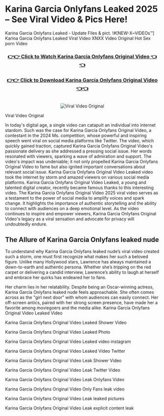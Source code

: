 # Karina Garcia Onlyfans Leaked 2025 – See Viral Video & Pics Here!

Karina Garcia Onlyfans Leaked - Update Files & pict. !#[NEW-X~VIDEOs™] Karina Garcia Onlyfans Leaked Viral Video XNXX Video Original Hot Sex porn Video
<br>
<div align="center">
<h3><a href="https://links2leaks.com?utm_source=karinagarcia&utm_medium=gitlong" rel="nofollow">👉👉 Click to Watch Karina Garcia Onlyfans Original Video 👈👈</a></h3>
<h3><a href="https://links2leaks.com?utm_source=karinagarcia&utm_medium=gitlong" rel="nofollow">👉👉 Click to Download Karina Garcia Onlyfans Original Video 👈👈</a></h3>
<br>
<a href="https://links2leaks.com?utm_source=karinagarcia&utm_medium=gitlong" rel="nofollow"><img src="https://i.ibb.co/Gkj2r4b/banner.png" alt="Viral Video Original" style="max-width: 100%; display: inline-block;" data-target="animated-image.originalImage"></a>
</div>

Viral Video Original

In today's digital age, a single video can catapult an individual into internet stardom. Such was the case for Karina Garcia Onlyfans Original Video, a contestant in the 2024 Ms. competition, whose powerful and inspiring speech went viral on social media platforms like Twitter.
The video, which quickly gained traction, captured Karina Garcia Onlyfans Original Video's passionate delivery as she addressed a pressing social issue. Her words resonated with viewers, sparking a wave of admiration and support. The video's impact was undeniable; it not only propelled Karina Garcia Onlyfans Original Video to fame but also ignited important conversations about relevant social issue.
Karina Garcia Onlyfans Original Video Leaked video took the internet by storm and amazed viewers on various social media platforms. Karina Garcia Onlyfans Original Video Leaked, a young and talented digital creator, recently became famous thanks to this interesting video.
The Karina Garcia Onlyfans Original Video 2025 viral video serves as a testament to the power of social media to amplify voices and spark change. It highlights the importance of authentic storytelling and the ability to connect with audiences on a deep emotional level. As the video continues to inspire and empower viewers, Karina Garcia Onlyfans Original Video's legacy as a viral sensation and advocate for privacy will undoubtedly endure.

<h2>The Allure of Karina Garcia Onlyfans leaked nude</h2>


To understand why Karina Garcia Onlyfans leaked nude’s viral video created such a storm, one must first recognize what makes her such a beloved figure. Unlike many Hollywood stars, Lawrence has always maintained a down-to-earth and authentic persona. Whether she’s tripping on the red carpet or delivering a candid interview, Lawrence’s ability to laugh at herself and embrace her quirks has endeared her to fans.

Her charm lies in her relatability. Despite being an Oscar-winning actress, Karina Garcia Onlyfans leaked nude feels approachable. She often comes across as the "girl next door" with whom audiences can easily connect. Her off-screen antics, paired with her strong screen presence, have made her a favorite among moviegoers and the media alike.
Karina Garcia Onlyfans Original Video Leaked Video

Karina Garcia Onlyfans Original Video Leaked Shower Video

Karina Garcia Onlyfans Original Video Leaked Photo

Karina Garcia Onlyfans Original Video Leaked video instagram

Karina Garcia Onlyfans Original Video Leaked Video Twitter

Karina Garcia Onlyfans Original Video Leak Shower Video

Karina Garcia Onlyfans Original Video Leak Twitter Video

Karina Garcia Onlyfans Original Video Leak Onlyfans Video

Karina Garcia Onlyfans Original Video Only Fans leak video

Karina Garcia Onlyfans Original Video Leak leaked pictures

Karina Garcia Onlyfans Original Video Leak explicit content leak